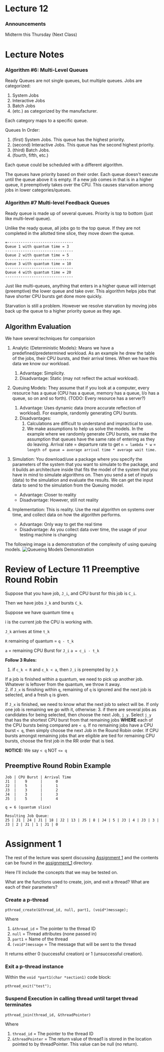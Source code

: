 # Lecture 12

### Announcements
Midterm this Thursday (Next Class)

# Lecture Notes
### Algorithm #6: Multi-Level Queues 
Ready Queues are not single queues, but multiple queues. 
Jobs are categorized:
1. System Jobs
2. Interactive Jobs
3. Batch Jobs
4. (etc.) as categorized by the manufacturer. 

Each category maps to a specific queue.

Queues In Order:
1. (first) System Jobs. This queue has the highest priority. 
2. (second) Interactive Jobs. This queue has the second highest priority. 
3. (third) Batch Jobs.
4. (fourth, fifth, etc.) 

Each queue could be scheduled with a different algorithm.

The queues have priority based on their order. Each queue doesn't execute until the queue above it is empty. If a new job comes in that is in a higher queue, it preemptively takes over the CPU. This causes starvation among jobs in lower  categories/queues.

### Algorithm #7 Multi-level Feedback Queues
Ready queue is made up of several queues. Priority is top to bottom (just like multi-level queue).

Unlike the ready queue, all jobs go to the top queue. If they are not completed in the allotted time slice, they move down the queue.

```
=------------------------------
Queue 1 with quantum time = 3
-------------------------------
Queue 2 with quantum time = 5
-------------------------------
Queue 3 with quantum time = 10
-------------------------------
Queue 4 with quantum time = 20
-------------------------------
```

Just like multi-queues, anything that enters in a higher queue will interrupt (preemptive) the lower queue and take over. This algorithm helps jobs that have shorter CPU bursts get done more quickly. 

Starvation is still a problem. However we resolve starvation by moving jobs back up the queue to a higher priority queue as they age. 

## Algorithm Evaluation
We have several techniques for comparision
1. Analytic (Deterministic Models): Means we have a predefined/predetermined workload. As an example he drew the table of the jobs, their CPU bursts, and their arrival times. When we have this data we know our workload.
    1. Advantage: Simplicity. 
    2. Disadvantage: Static (may not reflect the actual workload).

2. Queuing Models: They assume that if you look at a computer, every resource has a queue (CPU has a queue, memory has a queue, I/o has a queue, so on and so forth). (TODO: Every resource has a server?)
    1. Advantage: Uses dynamic data (more accurate reflection of workload). For example, randomly generating CPU bursts. 
    2. Disadvantages: 
        1. Calculations are difficult to understand and impractical to use.
        2. We make assumptions to help us solve the models. In the example where we randomly generate CPU bursts, we make the assumption that queues have the same rate of entering as they do leaving. Arrival rate = departure rate to get `n = lambda * w` = `length of queue = average arrival time * average wait time.`
        
3. Simulation: You download/use a package where you specify the parameters of the system that you want to simulate to the package, and it builds an architecture inside that fits the model of the system that you have in mind to simulate algorithms on. Then you send a set of inputs (data) to the simulation and evaluate the results. We can get the input data to send to the simulation from the Queuing model.
    - Advantage: Closer to reality
    - Disadvantage: However, still not reality

4. Implementation: This is reality. Use the real algorithm on systems over time, and collect data on how the algorithm performs. 
    - Advantage: Only way to get the real time
    - Disadvantage: As you collect data over time, the usage of your testing machine is changing
    
    
The following image is a demonstration of the complexity of using queuing models. 
![Queueing Models Demonstration](./imgs/queuing_model_demonstration.jpg)

# Review of Lecture 11 Preemptive Round Robin
Suppose that you have job, `J_i`, and CPU burst for this job is `C_i`.

Then we have jobs `J_k` and bursts `C_k`.

Suppose we have quantum time `q`

i is the current job the CPU is working with.

`J_k` arrives at time `t_k`

`R` remaining of quantum = `q - t_k`

`a` = remaining CPU Burst for `J_i`
`a = c_i - t_k`

**Follow 3 Rules:**
1. if `c_k < R` and `c_k < a`, then `J_i` is preempted by `J_k`

If a job is finished within a quantum, we need to pick up another job. Whatever is leftover from the quantum, we throw it away.  
2. if `J_x` is finishing within `q`, remaining of `q` is ignored and the next job is selected, and a fresh `q` is given. 

If `J_x` is finished, we need to know what the next job to select will be. If only one job is remaining we go with it, otherwise:
3. if there are several jobs as candidates for being selected, then choose the next Job, `j_y`. Select `j_y` that has the shortest CPU burst from that remaining jobs **WHERE** each of the CPU bursts being compared are `< q`. If no remaining jobs have a CPU burst `< q`, then simply choose the next Job in the Round Robin order. If CPU bursts amongst remaining jobs that are eligible are tied for remaining CPU bursts, choose the first job in the RR order that is tied. 

**NOTICE:** We say `< q` NOT `<= q`

## Preemptive Round Robin Example
```
Job | CPU Burst | Arrival Time
J1  |    9      |      0
J2  |    5      |      1
J3  |    3      |      2
J4  |    3      |      3
J5  |    5      |      4

q = 6 (quantum slice)

Resulting Job Queue:
25 | J1 | 24 | J1 | 18 | J2 | 13 | J5 | 8 | J4 | 5 | J3 | 4 | J3 | 3 | J3 | 2 | J1 | 1 | J1 | 0
```

# Assignment 1
The rest of the lecture was spent discussing [Assignment 1](../assignments/assignment_1) and the contents can be found in the [assignment_1](../assignments/assignment_1) directory.

Here I'll include the concepts that we may be tested on. 

What are the functions used to create, join, and exit a thread? What are each of their parameters? 

### Create a p-thread
`pthread_create(&thread_id, null, part1, (void*)message);`

Where

1. `&thread_id` = The pointer to the thread ID
2. `null` = Thread attributes (none passed in)
3. `part1` = Name of the thread
4. `(void*)message` = The message that will be sent to the thread

It returns either 0 (successful creation) or 1 (unsuccessful creation).

### Exit a p-thread instance
Within the `void *part1(char *section1)` code block:

`pthread_exit("test");`

### Suspend Execution in calling thread until target thread terminates
`pthread_join(thread_id, &threadPointer)`

Where

1. `thread_id` = The pointer to the thread ID
2. `&threadPointer` = The return value of thread1 is stored in the location pointed to by threadPointer. This value can be null (no return). 



